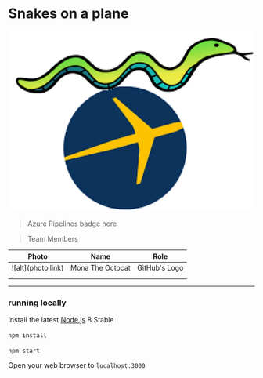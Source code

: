 
# Snakes on a plane

[![cheatCoders](./snakelogo.png)](https://github.com/pmahmud/thegame)

> Azure Pipelines badge here

> Team Members 


| Photo              | Name             | Role          |
|--------------------|------------------|---------------|
| ![alt](photo link) | Mona The Octocat | GitHub's Logo |
|                    |                  |               |
|                    |                  |               |

----


### running locally

Install the latest [Node.js](http://nodejs.org) 8 Stable

`npm install`

`npm start`

Open your web browser to `localhost:3000`
